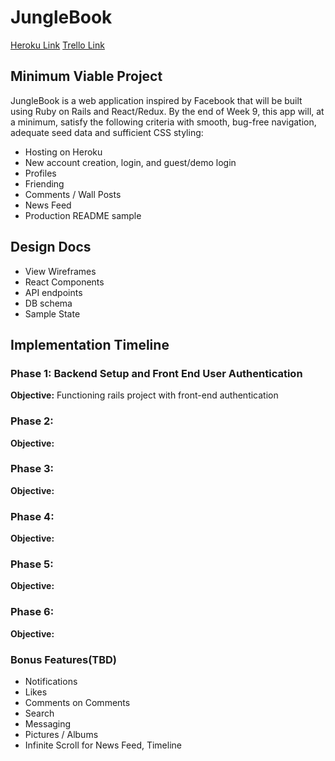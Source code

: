 # JungleBook
[Heroku Link](https://mighty-peak-20853.herokuapp.com/)
[Trello Link](https://trello.com/b/3TAy0w8n/junglebook)

## Minimum Viable Project

JungleBook is a web application inspired by Facebook that will be built using
Ruby on Rails and React/Redux.  By the end of Week 9, this app will, at a minimum,
satisfy the following criteria with smooth, bug-free navigation, adequate seed data
and sufficient CSS styling:

 * Hosting on Heroku
 * New account creation, login, and guest/demo login
 * Profiles
 * Friending
 * Comments / Wall Posts
 * News Feed
 * Production README sample

## Design Docs

* View Wireframes
* React Components
* API endpoints
* DB schema
* Sample State

## Implementation Timeline

### Phase 1: Backend Setup and Front End User Authentication
**Objective:**  Functioning rails project with front-end authentication

### Phase 2:
**Objective:**

### Phase 3:
**Objective:**

### Phase 4:
**Objective:**

### Phase 5:
**Objective:**

### Phase 6:
**Objective:**


### Bonus Features(TBD)
  * Notifications
  * Likes
  * Comments on Comments
  * Search
  * Messaging
  * Pictures / Albums
  * Infinite Scroll for News Feed, Timeline
